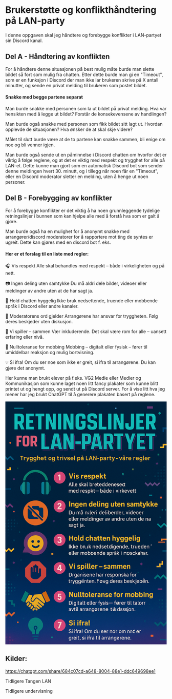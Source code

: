 # Brukerstøtte og konflikthåndtering på LAN-party

I denne oppgaven skal jeg håndtere og forebygge konflikter i LAN-partyet sin Discord kanal.


## Del A - Håndtering av konflikten
For å håndtere denne situasjonen på best mulig måte burde man slette bildet så fort som mulig fra chatten. Etter dette burde man gi en "Timeout", som er en funksjon i Discord der man ikke lar brukeren skrive på X antall minutter, og sende en privat melding til brukeren som postet bildet.

#### Snakke med begge partene separat

Man burde snakke med personen som la ut bildet på privat melding. Hva var hensikten med å legge ut bildet? Forstår de konsekevensene av handlingen?

Man burde også snakke med personen som fikk bildet sitt lagt ut. Hvordan opplevde de situasjonen? Hva ønsker de at skal skje videre?

Målet til slutt burde være at de to partene kan snakke sammen, bli enige om noe og bli venner igjen.

Man burde også sende ut en påminnelse i Discord chatten om hvorfor det er viktig å følge reglene, og at det er viktig med respekt og trygghet for alle på LAN-et. Dette kunne man gjort som en automatisk Discord bot som sender denne meldingen hvert 30. minutt, og i tillegg når noen får en "Timeout", eller en Discord moderator sletter en melding, uten å henge ut noen personer.


## Del B - Forebygging av konflikter
For å forebygge konflikter er det viktig å ha noen grunnleggende tydelige retningslinjer i bunnen som kan hjelpe alle med å forstå hva som er galt å gjøre. 

Man burde også ha en mulighet for å anonymt snakke med arrangører/discord moderatorer for å rapportere mot ting de syntes er ugreit. Dette kan gjøres med en discord bot f. eks.


#### Her er et forslag til en liste med regler:
🎧 Vis respekt
Alle skal behandles med respekt – både i virkeligheten og på nett.

📷 Ingen deling uten samtykke
Du må aldri dele bilder, videoer eller meldinger av andre uten at de har sagt ja.

💬 Hold chatten hyggelig
Ikke bruk nedsettende, truende eller mobbende språk i Discord eller andre kanaler.

🛑 Moderatorens ord gjelder
Arrangørene har ansvar for tryggheten. Følg deres beskjeder uten diskusjon.

🤝 Vi spiller – sammen
Vær inkluderende. Det skal være rom for alle – uansett erfaring eller nivå.

🚫 Nulltoleranse for mobbing
Mobbing – digitalt eller fysisk – fører til umiddelbar reaksjon og mulig bortvisning.

💡 Si ifra!
Om du ser noe som ikke er greit, si ifra til arrangørene. Du kan gjøre det anonymt.


Her kunne man brukt elever på f.eks. VG2 Medie eller Medier og Kommunikasjon som kunne laget noen litt fancy plakater som kunne blitt printet ut og hengt opp, og sendt ut på Discord server. For å vise litt hva jeg mener har jeg brukt ChatGPT til å generere plakaten basert på reglene.

![Plakat med regler](plakat_med_regler.png)



## Kilder:
https://chatgpt.com/share/684c07cd-a648-8004-88e1-ddc649698ee1 

Tidligere Tangen LAN

Tidligere undervisning